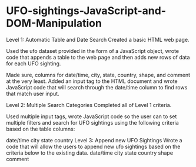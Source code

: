 # UFO-sightings-JavaScript-and-DOM-Manipulation

Level 1: Automatic Table and Date Search
Created a basic HTML web page.

Used the ufo dataset provided in the form of a JavaScript object, wrote code that appends a table to the web page and then adds new rows of data for each UFO sighting.

Made sure, columns for date/time, city, state, country, shape, and comment at the very least.
Added an input tag to the HTML document and wrote JavaScript code that will search through the date/time column to find rows that match user input.

Level 2: Multiple Search Categories
Completed all of Level 1 criteria.

Used multiple input tags, wrote JavaScript code so the user can to set multiple filters and search for UFO sightings using the following criteria based on the table columns:

date/time
city
state
country
Level 3: Append new UFO Sightings
Wrote a code that will allow the users to append new ufo sightings based on the criteria below to the existing data.
date/time
city
state
country
shape
comment
